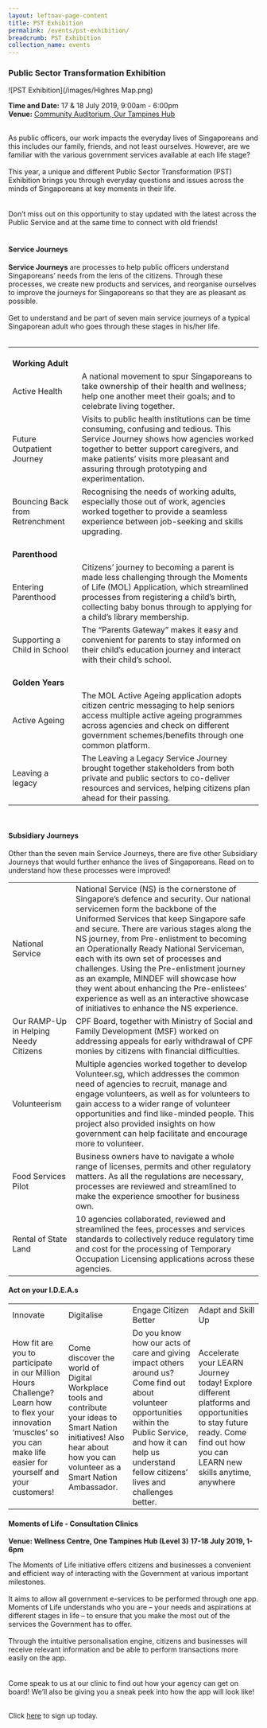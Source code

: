 ```yaml
---
layout: leftnav-page-content
title: PST Exhibition
permalink: /events/pst-exhibition/
breadcrumb: PST Exhibition
collection_name: events
---
```

### Public Sector Transformation Exhibition
![PST Exhibition](/images/Highres Map.png)

**Time and Date:** 17 & 18 July 2019, 9:00am - 6:00pm<br>
**Venue:** <a href="https://www.pa.gov.sg/our-network/our-tampines-hub/contact-us">Community Auditorium, Our Tampines Hub</a>
<br>
<br>

As public officers, our work impacts the everyday lives of Singaporeans and this includes our family, friends, and not least ourselves. However, are we familiar with the various government services available at each life stage?
<br>
<br>
This year, a unique and different Public Sector Transformation (PST) Exhibition brings you through everyday questions and issues across the minds of Singaporeans at key moments in their life.  
<br>
<br>
Don’t miss out on this opportunity to stay updated with the latest across the Public Service and at the same time to connect with old friends! <br>
<br>

#### Service Journeys
<b>Service Journeys</b> are processes to help public officers understand Singaporeans’ needs from the lens of the citizens. Through these processes, we create new products and services, and reorganise ourselves to improve the journeys for Singaporeans so that they are as pleasant as possible.
<br>
<br>
Get to understand and be part of seven main service journeys of a typical Singaporean adult who goes through these stages in his/her life. 
<br>
<br>

<table>
	<tr>
		<td colspan="2">
				<br>
			<b>Working Adult</b>
		</td>
	</tr>
	<tr>
		<td>
			Active Health
		</td>
		<td>
			A national movement to spur Singaporeans to take ownership of their health and wellness; help one another meet their goals; and to celebrate living together. 
		</td>
	</tr>
	<tr>
		<td>
			Future Outpatient Journey
		</td>
		<td>
			Visits to public health institutions can be time consuming, confusing and tedious. This Service Journey shows how agencies worked together to better support caregivers, and make patients’ visits more pleasant and assuring through prototyping and experimentation.
		</td>
	</tr>
	<tr>
		<td>
			Bouncing Back from Retrenchment
		</td>
		<td>
			Recognising the needs of working adults, especially those out of work, agencies worked together to provide a seamless experience between job-seeking and skills upgrading.
		</td>
	</tr>
	<tr>
		<td colspan="2">
			<br>
			<b>Parenthood</b>
		</td>
	</tr>
	<tr>
		<td>
			Entering Parenthood
		</td>
		<td>
			Citizens’ journey to becoming a parent is made less challenging through the Moments of Life (MOL) Application, which streamlined processes from registering a child’s birth, collecting baby bonus through to applying for a child’s library membership.
		</td>
	</tr>
	<tr>
		<td>
			Supporting a Child in School
		</td>
		<td>
			The “Parents Gateway” makes it easy and convenient for parents to stay informed on their child’s education journey and interact with their child’s school. 
		</td>
	</tr>
	<tr>
		<td colspan="2">
			<br>
			<b>Golden Years</b>
		</td>
	</tr>
	<tr>
		<td>
			Active Ageing
		</td>
		<td>
			The MOL Active Ageing application adopts citizen centric messaging to help seniors access multiple active ageing programmes across agencies and check on different government schemes/benefits through one common platform.
		</td>
	</tr>
	<tr>
		<td>
			Leaving a legacy
		</td>
		<td>
			The Leaving a Legacy Service Journey brought together stakeholders from both private and public sectors to co-deliver resources and services, helping citizens plan ahead for their passing. 
		</td>
	</tr>
</table>
<br>

#### Subsidiary Journeys

Other than the seven main Service Journeys, there are five other Subsidiary Journeys that would further enhance the lives of Singaporeans. Read on to understand how these processes were improved!

<table>
	<tr>
		<td>
			National Service
		</td>
		<td>
			National Service (NS) is the cornerstone of Singapore’s defence and security. Our national servicemen form the backbone of the Uniformed Services that keep Singapore safe and secure. There are various stages along the NS journey, from Pre-enlistment to becoming an Operationally Ready National Serviceman, each with its own set of processes and challenges. Using the Pre-enlistment journey as an example, MINDEF will showcase how they went about enhancing the Pre-enlistees’ experience as well as an interactive showcase of initiatives to enhance the NS experience.
		</td>
	</tr>
	<tr>
		<td>
			Our RAMP-Up in Helping Needy Citizens
		</td>
		<td>
			CPF Board, together with Ministry of Social and Family Development (MSF) worked on addressing appeals for early withdrawal of CPF monies by citizens with financial difficulties. 
		</td>
	</tr>
	<tr>
		<td>
			Volunteerism
		</td>
		<td>
			Multiple agencies worked together to develop Volunteer.sg, which addresses the common need of agencies to recruit, manage and engage volunteers, as well as for volunteers to gain access to a wider range of volunteer opportunities and find like-minded people. This project also provided insights on how government can help facilitate and encourage more to volunteer. 
		</td>
	</tr>
	<tr>
		<td>
			Food Services Pilot
		</td>
		<td>
			Business owners have to navigate a whole range of licenses, permits and other regulatory matters. As all the regulations are necessary, processes are reviewed and streamlined to make the experience smoother for business own.
		</td>
	</tr>
	<tr>
		<td>
			Rental of State Land
		</td>
		<td>
			10 agencies collaborated, reviewed and streamlined the fees, processes and services standards to collectively reduce regulatory time and cost for the processing of Temporary Occupation Licensing applications across these agencies.
		</td>
	</tr>
</table>
	

#### Act on your I.D.E.A.s
<table>
	<tr>
		<td>
			Innovate
		</td>
		<td>
			Digitalise
		</td>
		<td>
			Engage Citizen Better
		</td>
		<td>
			Adapt and Skill Up
		</td>
	</tr>
	<tr>
		<td>
			How fit are you to participate in our Million Hours Challenge? Learn how to flex your innovation ‘muscles’ so you can make life easier for yourself and your customers!
		</td>	
		<td>
			Come discover the world of Digital Workplace tools and contribute your ideas to Smart Nation initiatives! Also hear about how you can volunteer as a Smart Nation Ambassador.
		</td>
		<td>
			Do you know how our acts of care and giving impact others around us? Come find out about volunteer opportunities within the Public Service, and how it can help us understand fellow citizens’ lives and challenges better.
		</td>
		<td>
			Accelerate your LEARN Journey today! Explore different platforms and opportunities to stay future ready. Come find out how you can LEARN new skills anytime, anywhere
		</td>
	</tr>
</table>

#### Moments of Life - Consultation Clinics
**Venue: Wellness Centre, One Tampines Hub (Level 3)**
**17-18 July 2019, 1-6pm**

The Moments of Life initiative offers citizens and businesses a convenient and efficient way of interacting with the Government at various important milestones.
<br>
<br>
It aims to allow all government e-services to be performed through one app. Moments of Life understands who you are – your needs and aspirations at different stages in life – to ensure that you make the most out of the services the Government has to offer.
<br>
<br>
Through the intuitive personalisation engine, citizens and businesses will receive relevant information and be able to perform transactions more easily on the app.     
<br>
<br> 
Come speak to us at our clinic to find out how your agency can get on board! We’ll also be giving you a sneak peek into how the app will look like!
<br>
<br>

Click <a href="https://www.eventbrite.com/e/moment-of-life-consultation-clinics-tickets-62454677622">here</a> to sign up today. 
<br>
<br>        



 


